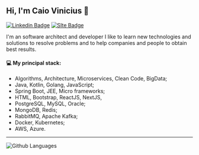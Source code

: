 <h2>Hi, I'm Caio Vinicius 👋</h2>

[![Linkedin Badge](https://img.shields.io/badge/-LinkedIn-blue?style=flat-square&logo=Linkedin&logoColor=white&link=https://www.linkedin.com/in/fagnerpsantos/)](https://www.linkedin.com/in/cvinicius987/)
[![SIte Badge](https://img.shields.io/badge/-Blog-1B4877?style=flat-square&labelColor=1B4877&logo=blogger&logoColor=white&link=https://blog.cvinicius.com.br)](https://blog.cvinicius.com.br)

I'm an software architect and developer I like to learn new technologies and solutions to resolve problems and to help companies and people to obtain best results.

<h4>💻 My principal stack:</h4>
	
* Algorithms, Architecture, Microservices, Clean Code, BigData;
* Java, Kotlin, Golang, JavaScript;
* Spring Boot, JEE, Micro frameworks;
* HTML, Bootstrap, ReactJS, NextJS,
* PostgreSQL, MySQL, Oracle;
* MongoDB, Redis;
* RabbitMQ, Apache Kafka;
* Docker, Kubernetes;
* AWS, Azure.

<hr />

![Github Languages](https://github-readme-stats.vercel.app/api/top-langs/?username=cvinicius987&&exclude_repo=frontend,curso-sistemas-web-com-spring-javascript-bootstrap&layout=compact&count_private=true)
